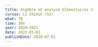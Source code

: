 ```yaml
---
title: Algèbre et analyse élémentaires 2
cursus: L1 Chimie (S2)
what: TD
time: 36h
year: 2020–2021
date: 2021-01-01
publishDate: 2020-07-01
---
```

